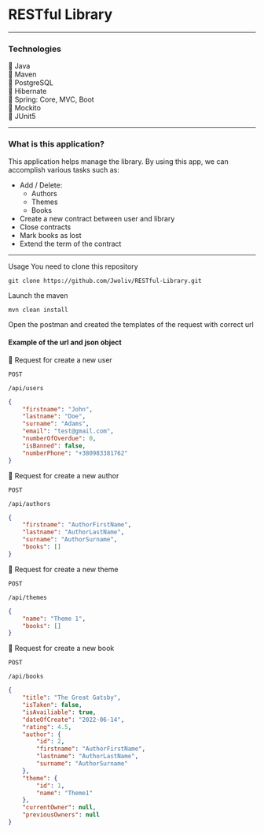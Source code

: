# RESTful Library

----

### Technologies
:closed_book:  Java <br>
:closed_book:  Maven <br>
:closed_book:  PostgreSQL <br>
:closed_book:  Hibernate <br>
:closed_book:  Spring: Core, MVC, Boot <br>
:closed_book:  Mockito <br>
:closed_book:  JUnit5 <br>

---
### What is this application?

This application helps manage the library. By using this app, we can accomplish various tasks such as:

* Add / Delete:
  * Authors
  * Themes 
  * Books
* Create a new contract between user and library
* Close contracts
* Mark books as lost
* Extend the term of the contract
---

Usage
You need to clone this repository
```
git clone https://github.com/Jwoliv/RESTful-Library.git
```
Launch the maven
```
mvn clean install
```
Open the postman and created the templates of the request with correct url
#### Example of the url and json object
:loudspeaker: Request for create a new user

```POST```
```
/api/users
```
```json
{
    "firstname": "John",
    "lastname": "Doe",
    "surname": "Adams",
    "email": "test@gmail.com",
    "numberOfOverdue": 0,
    "isBanned": false,
    "numberPhone": "+380983381762"
}
```
:loudspeaker: Request for create a new author

```POST```
```
/api/authors
```
```json
{
    "firstname": "AuthorFirstName",
    "lastname": "AuthorLastName",
    "surname": "AuthorSurname",
    "books": []
}
```
:loudspeaker: Request for create a new theme

```POST```
```
/api/themes
```
```json
{
    "name": "Theme 1",
    "books": []
}
```
:loudspeaker: Request for create a new book

```POST```
```
/api/books
```
```json
{
    "title": "The Great Gatsby",
    "isTaken": false,
    "isAvailiable": true,
    "dateOfCreate": "2022-06-14",
    "rating": 4.5,
    "author": {
        "id": 2,
        "firstname": "AuthorFirstName",
        "lastname": "AuthorLastName",
        "surname": "AuthorSurname"
    },
    "theme": {
        "id": 1,
        "name": "Theme1"
    },
    "currentOwner": null,
    "previousOwners": null
}
```
